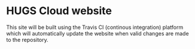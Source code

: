 # HUGS Cloud website

This site will be built using the Travis CI (continous integration) platform which will automatically
update the website when valid changes are made to the repository.
